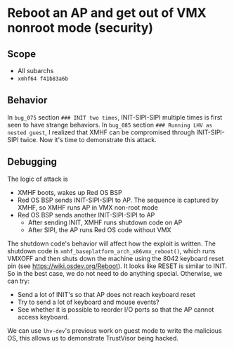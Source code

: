 # Reboot an AP and get out of VMX nonroot mode (security)

## Scope
* All subarchs
* `xmhf64 f41b83a6b`

## Behavior

In `bug_075` section `### INIT two times`, INIT-SIPI-SIPI multiple times is
first seen to have strange behaviors. In `bug_085` section
`### Running LHV as nested guest`, I realized that XMHF can be compromised
through INIT-SIPI-SIPI twice. Now it's time to demonstrate this attack.

## Debugging

The logic of attack is
* XMHF boots, wakes up Red OS BSP
* Red OS BSP sends INIT-SIPI-SIPI to AP. The sequence is captured by XMHF, so
  XMHF runs AP in VMX non-root mode
* Red OS BSP sends another INIT-SIPI-SIPI to AP
	* After sending INIT, XMHF runs shutdown code on AP
	* After SIPI, the AP runs Red OS code without VMX

The shutdown code's behavior will affect how the exploit is written. The
shutdown code is `xmhf_baseplatform_arch_x86vmx_reboot()`, which runs VMXOFF
and then shuts down the machine using the 8042 keyboard reset pin (see
<https://wiki.osdev.org/Reboot>). It looks like RESET is similar to INIT. So
in the best case, we do not need to do anything special. Otherwise, we can try:
* Send a lot of INIT's so that AP does not reach keyboard reset
* Try to send a lot of keyboard and mouse events?
* See whether it is possible to reorder I/O ports so that the AP cannot access
  keyboard.

We can use `lhv-dev`'s previous work on guest mode to write the malicious OS,
this allows us to demonstrate TrustVisor being hacked.

